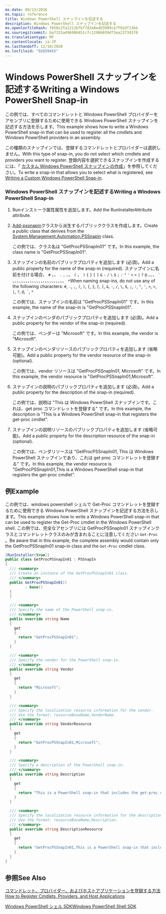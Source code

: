 ```yaml
---
ms.date: 09/13/2016
ms.topic: reference
title: Windows PowerShell スナップインを記述する
description: Windows PowerShell スナップインを記述する
ms.openlocfilehash: f658c2fa1211bfb77d2e8edd3999ce7f92df13bb
ms.sourcegitcommit: ba7315a496986451cfc1296b659d73ea2373d3f0
ms.translationtype: MT
ms.contentlocale: ja-JP
ms.lasthandoff: 12/10/2020
ms.locfileid: "92659455"
---
```

# <a name="writing-a-windows-powershell-snap-in"></a><span data-ttu-id="733fa-103">Windows PowerShell スナップインを記述する</span><span class="sxs-lookup"><span data-stu-id="733fa-103">Writing a Windows PowerShell Snap-in</span></span>

<span data-ttu-id="733fa-104">この例では、すべてのコマンドレットと Windows PowerShell プロバイダーをアセンブリに登録するために使用できる Windows PowerShell スナップインを記述する方法を示します。</span><span class="sxs-lookup"><span data-stu-id="733fa-104">This example shows how to write a Windows PowerShell snap-in that can be used to register all the cmdlets and Windows PowerShell providers in an assembly.</span></span>

<span data-ttu-id="733fa-105">この種類のスナップインでは、登録するコマンドレットとプロバイダーは選択しません。</span><span class="sxs-lookup"><span data-stu-id="733fa-105">With this type of snap-in, you do not select which cmdlets and providers you want to register.</span></span> <span data-ttu-id="733fa-106">登録内容を選択できるスナップインを作成するには、「 [カスタム Windows PowerShell スナップインの作成](./writing-a-custom-windows-powershell-snap-in.md)」を参照してください。</span><span class="sxs-lookup"><span data-stu-id="733fa-106">To write a snap-in that allows you to select what is registered, see [Writing a Custom Windows PowerShell Snap-in](./writing-a-custom-windows-powershell-snap-in.md).</span></span>

### <a name="writing-a-windows-powershell-snap-in"></a><span data-ttu-id="733fa-107">Windows PowerShell スナップインを記述する</span><span class="sxs-lookup"><span data-stu-id="733fa-107">Writing a Windows PowerShell Snap-in</span></span>

1. <span data-ttu-id="733fa-108">Runインストーラ属性属性を追加します。</span><span class="sxs-lookup"><span data-stu-id="733fa-108">Add the RunInstallerAttribute attribute.</span></span>

2. <span data-ttu-id="733fa-109">[Add-pssnapin](/dotnet/api/System.Management.Automation.PSSnapIn)クラスから派生するパブリッククラスを作成します。</span><span class="sxs-lookup"><span data-stu-id="733fa-109">Create a public class that derives from the [System.Management.Automation.PSSnapIn](/dotnet/api/System.Management.Automation.PSSnapIn) class.</span></span>

    <span data-ttu-id="733fa-110">この例では、クラス名は "GetProcPSSnapIn01" です。</span><span class="sxs-lookup"><span data-stu-id="733fa-110">In this example, the class name is "GetProcPSSnapIn01".</span></span>

3. <span data-ttu-id="733fa-111">スナップインの名前のパブリックプロパティを追加します (必須)。</span><span class="sxs-lookup"><span data-stu-id="733fa-111">Add a public property for the name of the snap-in (required).</span></span> <span data-ttu-id="733fa-112">スナップインに名前を付ける場合、 `#` 、、 `.` `,` 、、 `(` 、 `)` `{` `}` `[` `]` `&` `-` `/` `\` `$` `;` `:` `"` `'` `<` `>` `|` `?` `@` 、、、 `` ` `` 、、、、、、、、、、、、、、、、、、、、、、、、 `*`</span><span class="sxs-lookup"><span data-stu-id="733fa-112">When naming snap-ins, do not use any of the following characters: `#`, `.`, `,`, `(`, `)`, `{`, `}`, `[`, `]`, `&`, `-`, `/`, `\`, `$`, `;`, `:`, `"`, `'`, `<`, `>`, `|`, `?`, `@`, `` ` ``, `*`</span></span>

    <span data-ttu-id="733fa-113">この例では、スナップインの名前は "GetProcPSSnapIn01" です。</span><span class="sxs-lookup"><span data-stu-id="733fa-113">In this example, the name of the snap-in is "GetProcPSSnapIn01".</span></span>

4. <span data-ttu-id="733fa-114">スナップインのベンダのパブリックプロパティを追加します (必須)。</span><span class="sxs-lookup"><span data-stu-id="733fa-114">Add a public property for the vendor of the snap-in (required).</span></span>

    <span data-ttu-id="733fa-115">この例では、ベンダーは "Microsoft" です。</span><span class="sxs-lookup"><span data-stu-id="733fa-115">In this example, the vendor is "Microsoft".</span></span>

5. <span data-ttu-id="733fa-116">スナップインのベンダリソースのパブリックプロパティを追加します (省略可能)。</span><span class="sxs-lookup"><span data-stu-id="733fa-116">Add a public property for the vendor resource of the snap-in (optional).</span></span>

    <span data-ttu-id="733fa-117">この例では、vendor リソースは "GetProcPSSnapIn01, Microsoft" です。</span><span class="sxs-lookup"><span data-stu-id="733fa-117">In this example, the vendor resource is "GetProcPSSnapIn01,Microsoft".</span></span>

6. <span data-ttu-id="733fa-118">スナップインの説明のパブリックプロパティを追加します (必須)。</span><span class="sxs-lookup"><span data-stu-id="733fa-118">Add a public property for the description of the snap-in (required).</span></span>

    <span data-ttu-id="733fa-119">この例では、説明は "This は Windows PowerShell スナップインです。これは、get proc コマンドレットを登録する" です。</span><span class="sxs-lookup"><span data-stu-id="733fa-119">In this example, the description is "This is a Windows PowerShell snap-in that registers the  get-proc cmdlet".</span></span>

7. <span data-ttu-id="733fa-120">スナップインの説明リソースのパブリックプロパティを追加します (省略可能)。</span><span class="sxs-lookup"><span data-stu-id="733fa-120">Add a public property for the description resource of the snap-in (optional).</span></span>

    <span data-ttu-id="733fa-121">この例では、ベンダリソースは "GetProcPSSnapIn01, This は Windows PowerShell スナップインであり、これは get proc コマンドレットを登録する" です。</span><span class="sxs-lookup"><span data-stu-id="733fa-121">In this example, the vendor resource is "GetProcPSSnapIn01,This is a Windows PowerShell snap-in  that registers the get-proc cmdlet".</span></span>

## <a name="example"></a><span data-ttu-id="733fa-122">例</span><span class="sxs-lookup"><span data-stu-id="733fa-122">Example</span></span>

<span data-ttu-id="733fa-123">この例では、windows powershell シェルで Get-Proc コマンドレットを登録するために使用できる Windows PowerShell スナップインを記述する方法を示します。</span><span class="sxs-lookup"><span data-stu-id="733fa-123">This example shows how to write a Windows PowerShell snap-in that can be used to register the Get-Proc cmdlet in the Windows PowerShell shell.</span></span> <span data-ttu-id="733fa-124">この例では、完全なアセンブリには GetProcPSSnapIn01 スナップインクラスとコマンドレットクラスのみが含まれることに注意してください `Get-Proc` 。</span><span class="sxs-lookup"><span data-stu-id="733fa-124">Be aware that in this example, the complete assembly would contain only the GetProcPSSnapIn01 snap-in class and the `Get-Proc` cmdlet class.</span></span>

```csharp
[RunInstaller(true)]
public class GetProcPSSnapIn01 : PSSnapIn
{
  /// <summary>
  /// Create an instance of the GetProcPSSnapIn01 class.
  /// </summary>
  public GetProcPSSnapIn01()
         : base()
  {
  }

  /// <summary>
  /// Specify the name of the PowerShell snap-in.
  /// </summary>
  public override string Name
  {
    get
    {
      return "GetProcPSSnapIn01";
    }
  }

  /// <summary>
  /// Specify the vendor for the PowerShell snap-in.
  /// </summary>
  public override string Vendor
  {
    get
    {
      return "Microsoft";
    }
  }

  /// <summary>
  /// Specify the localization resource information for the vendor.
  /// Use the format: resourceBaseName,VendorName.
  /// </summary>
  public override string VendorResource
  {
    get
    {
      return "GetProcPSSnapIn01,Microsoft";
    }
  }

  /// <summary>
  /// Specify a description of the PowerShell snap-in.
  /// </summary>
  public override string Description
  {
    get
    {
      return "This is a PowerShell snap-in that includes the get-proc cmdlet.";
    }
  }

  /// <summary>
  /// Specify the localization resource information for the description.
  /// Use the format: resourceBaseName,Description.
  /// </summary>
  public override string DescriptionResource
  {
    get
    {
      return "GetProcPSSnapIn01,This is a PowerShell snap-in that includes the get-proc cmdlet.";
    }
  }
}
```

## <a name="see-also"></a><span data-ttu-id="733fa-125">参照</span><span class="sxs-lookup"><span data-stu-id="733fa-125">See Also</span></span>

<span data-ttu-id="733fa-126">[コマンドレット、プロバイダー、およびホストアプリケーションを登録する方法](/previous-versions/ms714644(v=vs.85))</span><span class="sxs-lookup"><span data-stu-id="733fa-126">[How to Register Cmdlets, Providers, and Host Applications](/previous-versions/ms714644(v=vs.85))</span></span>

[<span data-ttu-id="733fa-127">Windows PowerShell シェル SDK</span><span class="sxs-lookup"><span data-stu-id="733fa-127">Windows PowerShell Shell SDK</span></span>](../windows-powershell-reference.md)

